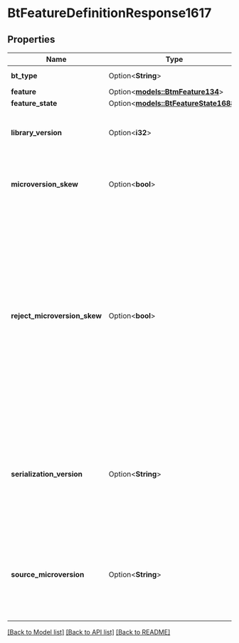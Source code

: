 # BtFeatureDefinitionResponse1617

## Properties

Name | Type | Description | Notes
------------ | ------------- | ------------- | -------------
**bt_type** | Option<**String**> | Type of JSON object. | [optional]
**feature** | Option<[**models::BtmFeature134**](BTMFeature-134.md)> |  | [optional]
**feature_state** | Option<[**models::BtFeatureState1688**](BTFeatureState-1688.md)> |  | [optional]
**library_version** | Option<**i32**> | FeatureScript version used in the Part Studio. Do not modify. | [optional]
**microversion_skew** | Option<**bool**> | On output, `true` indicates a microversion mismatch was encountered. | [optional]
**reject_microversion_skew** | Option<**bool**> | If `true`, the call will refuse to make the addition if the current microversion for the document does not match the source microversion. If `false`, a best-effort attempt is made to re-interpret the feature addition in the context of a newer document microversion. | [optional]
**serialization_version** | Option<**String**> | Version of the structure serialization rules used to encode the output. This enables incompatibility detection during software updates. | [optional]
**source_microversion** | Option<**String**> | The state from which the result was extracted. Geometry ID interpretation is dependent on this document microversion. | [optional]

[[Back to Model list]](../README.md#documentation-for-models) [[Back to API list]](../README.md#documentation-for-api-endpoints) [[Back to README]](../README.md)


